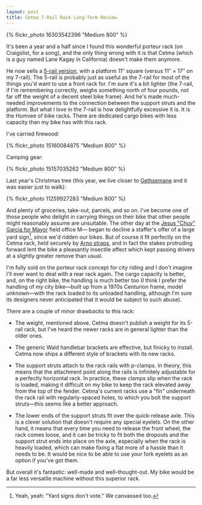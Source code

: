 ```yaml
---
layout: post
title: Cetma 7-Rail Rack Long-Term Review.
---
```


{% flickr_photo 16303542396 "Medium 800" %}

It's been a year and a half since I found this wonderful porteur rack
(on Craigslist, for a song), and the only thing wrong with it is that
Cetma (which is a guy named Lane Kagay in California) doesn't make
them anymore.

He now sells a <a
href="http://cetmacargo.com/products/5-rail-cetma-rack">5-rail
version</a>, with a platform 11&Prime; square (versus 11&Prime; &times; 17&Prime; on my
7-rail). The 5-rail is probably just as useful as the 7-rail for most
of the things you'd want to use a front rack for. I'm sure it's a bit
lighter (the 7-rail, if I'm remembering correctly, weighs something
north of four pounds, not far off the weight of a decent steel bike
frame). And he's made much-needed improvements to the connection
between the support struts and the platform. But what I love in the
7-rail is how delightfully excessive it is. It is the Humvee of bike
racks. There are dedicated cargo bikes with less capacity than my bike
has with this rack.

I've carried firewood:

{% flickr_photo 15160084875 "Medium 800" %}

Camping gear:

{% flickr_photo 15157035262 "Medium 800" %}

Last year's Christmas tree (this year, we live closer to <a
href="http://www.gethsemanegardens.com/">Gethsemane</a> and it was
easier just to walk):

{% flickr_photo 11259927283 "Medium 800" %}

And plenty of groceries, take-out, parcels, and so on. I've become one
of those people who delight in carrying things on their bike that
other people might reasonably assume are unsuitable. The other day at
the <a href="http://www.chicagoforchuy.com/index.html">Jesus "Chuy"
Garcia for Mayor</a> field office M&mdash; began to decline a
staffer's offer of a large yard sign[^1], since we'd ridden our
bikes. But of course it fit perfectly on the Cetma rack, held securely
by <a
href="http://www.rei.com/product/833518/coghlans-arno-straps">Arno
straps</a>, and in fact the stakes protruding forward lent the bike a
pleasantly insectile affect which kept passing drivers at a slightly
greater remove than usual.

I'm fully sold on the porteur rack concept for city riding and I don't
imagine I'll ever want to deal with a rear rack again. The cargo
capacity is better, and, on the right bike, the handling is much
better too (I think I prefer the handling of my city bike&mdash;built
up from a 1970s Centurion frame, model unknown&mdash;with the rack
loaded to its unloaded handling, although I'm sure its designers never
anticipated that it would be subject to such abuse).

There are a couple of minor drawbacks to this rack:

- The weight, mentioned above. Cetma doesn't publish a weight for its
  5-rail rack, but I've heard the newer racks are in general lighter
  than the older ones.

- The generic Wald handlebar brackets are effective, but finicky to
  install. Cetma now ships a different style of brackets with its new
  racks.

- The support struts attach to the rack rails with p-clamps. In
  theory, this means that the attachment point along the rails is
  infinitely adjustable for a perfectly horizontal rack. In practice,
  these clamps slip when the rack is loaded, making it difficult on my
  bike to keep the rack elevated away from the top of the
  fender. Cetma's current racks use a "fin" underneath the rack rail
  with regularly-spaced holes, to which you bolt the support
  struts&mdash;this seems like a better approach.

- The lower ends of the support struts fit over the quick-release
  axle. This is a clever solution that doesn't require any special
  eyelets. On the other hand, it means that every time you need to
  release the front wheel, the rack comes loose, and it can be tricky
  to fit both the dropouts and the support strut ends into place on
  the axle, especially when the rack is heavily loaded, which can make
  fixing a flat more of a hassle than it needs to be. It would be nice
  to be able to use your fork eyelets as an option if you've got them.

But overall it's fantastic: well-made and well-thought-out. My bike
would be a far less versatile machine without this superior rack.

[^1]: Yeah, yeah: "Yard signs don't vote." We canvassed too.
